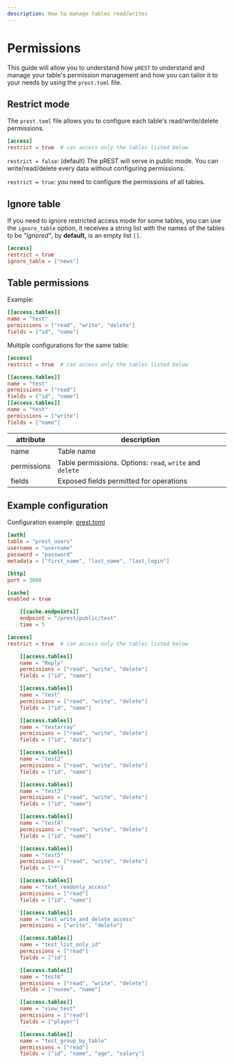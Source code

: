 ```yaml
---
description: How to manage tables read/writes
---
```


# Permissions

This guide will allow you to understand how `pREST` to understand and manage your table's permission management and how you can tailor it to your needs by using the  `prest.toml` file.&#x20;

## Restrict mode

The `prest.toml` file allows you to configure each table's read/write/delete permissions.

```toml
[access]
restrict = true  # can access only the tables listed below
```

`restrict = false`: (default) The pREST will serve in public mode. You can write/read/delete every data without configuring permissions.

`restrict = true`: you need to configure the permissions of all tables.

## Ignore table

If you need to ignore restricted access mode for some tables, you can use the `ignore_table` option, it receives a string list with the names of the tables to be _"ignored"_, by **default,** is an empty list `[]`.

```toml
[access]
restrict = true
ignore_table = ["news"]
```

## Table permissions

Example:

```toml
[[access.tables]]
name = "test"
permissions = ["read", "write", "delete"]
fields = ["id", "name"]
```

Multiple configurations for the same table:

```toml
[access]
restrict = true  # can access only the tables listed below

[[access.tables]]
name = "test"
permissions = ["read"]
fields = ["id", "name"]
[[access.tables]]
name = "test"
permissions = ["write"]
fields = ["name"]
```

| attribute   | description                                              |
| ----------- | -------------------------------------------------------- |
| name        | Table name                                               |
| permissions | Table permissions. Options: `read`, `write` and `delete` |
| fields      | Exposed fields permitted for operations                  |

## Example configuration

Configuration example: [prest.toml](https://github.com/prest/prest/blob/main/testdata/prest.toml)

```toml
[auth]
table = "prest_users"
username = "username"
password = "password"
metadata = ["first_name", "last_name", "last_login"]

[http]
port = 3000

[cache]
enabled = true

    [[cache.endpoints]]
    endpoint = "/prest/public/test"
    time = 5

[access]
restrict = true  # can access only the tables listed below

    [[access.tables]]
    name = "Reply"
    permissions = ["read", "write", "delete"]
    fields = ["id", "name"]

    [[access.tables]]
    name = "test"
    permissions = ["read", "write", "delete"]
    fields = ["id", "name"]

    [[access.tables]]
    name = "testarray"
    permissions = ["read", "write", "delete"]
    fields = ["id", "data"]

    [[access.tables]]
    name = "test2"
    permissions = ["read", "write", "delete"]
    fields = ["id", "name"]

    [[access.tables]]
    name = "test3"
    permissions = ["read", "write", "delete"]
    fields = ["id", "name"]

    [[access.tables]]
    name = "test4"
    permissions = ["read", "write", "delete"]
    fields = ["id", "name"]

    [[access.tables]]
    name = "test5"
    permissions = ["read", "write", "delete"]
    fields = ["*"]

    [[access.tables]]
    name = "test_readonly_access"
    permissions = ["read"]
    fields = ["id", "name"]

    [[access.tables]]
    name = "test_write_and_delete_access"
    permissions = ["write", "delete"]

    [[access.tables]]
    name = "test_list_only_id"
    permissions = ["read"]
    fields = ["id"]

    [[access.tables]]
    name = "test6"
    permissions = ["read", "write", "delete"]
    fields = ["nuveo", "name"]

    [[access.tables]]
    name = "view_test"
    permissions = ["read"]
    fields = ["player"]

    [[access.tables]]
    name = "test_group_by_table"
    permissions = ["read"]
    fields = ["id", "name", "age", "salary"]
```
